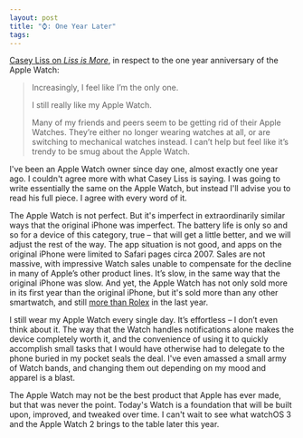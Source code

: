 ```yaml
---
layout: post
title: "⌚️: One Year Later"
tags:
---
```

[Casey Liss on *Liss is More*](https://www.caseyliss.com/2016/4/11/poor-apple-watch), in respect to the one year anniversary of the Apple Watch:

> Increasingly, I feel like I’m the only one.
>
> I still really like my Apple Watch.
>
> Many of my friends and peers seem to be getting rid of their Apple Watches. They’re either no longer wearing watches at all, or are switching to mechanical watches instead. I can’t help but feel like it’s trendy to be smug about the Apple Watch.

I've been an Apple Watch owner since day one, almost exactly one year ago. I couldn't agree more with what Casey Liss is saying. I was going to write essentially the same on the Apple Watch, but instead I'll advise you to read his full piece. I agree with every word of it. 

The Apple Watch is not perfect. But it's imperfect in extraordinarily similar ways that the original iPhone was imperfect. The battery life is only so and so for a device of this category, true – that will get a little better, and we will adjust the rest of the way. The app situation is not good, and apps on the original iPhone were limited to Safari pages circa 2007. Sales are not massive, with impressive Watch sales unable to compensate for the decline in many of Apple’s other product lines. It’s slow, in the same way that the original iPhone was slow. And yet, the Apple Watch has not only sold more in its first year than the original iPhone, but it's sold more than any other smartwatch, and still [more than Rolex](https://500ish.com/a-flop-unlike-any-other-c15545c985b5#.gsyfdz3j0) in the last year.

I still wear my Apple Watch every single day. It’s effortless – I don’t even think about it. The way that the Watch handles notifications alone makes the device completely worth it, and the convenience of using it to quickly accomplish small tasks that I would have otherwise had to delegate to the phone buried in my pocket seals the deal. I've even amassed a small army of Watch bands, and changing them out depending on my mood and apparel is a blast.

The Apple Watch may not be the best product that Apple has ever made, but that was never the point. Today's Watch is a foundation that will be built upon, improved, and tweaked over time. I can't wait to see what watchOS 3 and the Apple Watch 2 brings to the table later this year.